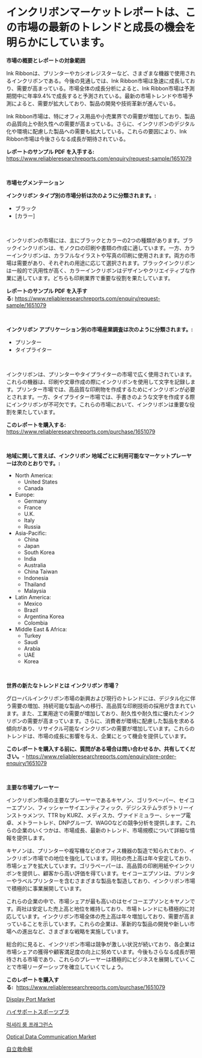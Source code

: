 <p><h1>インクリボンマーケットレポートは、この市場の最新のトレンドと成長の機会を明らかにしています。</h1></p><p><strong>市場の概要とレポートの対象範囲</strong></p>
<p><p>Ink Ribbonは、プリンターやカシオレジスターなど、さまざまな機器で使用されるインクリボンである。今後の見通しでは、Ink Ribbon市場は急速に成長しており、需要が高まっている。市場全体の成長分析によると、Ink Ribbon市場は予測期間中に年率9.4%で成長すると予測されている。最新の市場トレンドや市場予測によると、需要が拡大しており、製品の開発や技術革新が進んでいる。</p><p>Ink Ribbon市場は、特にオフィス用品や小売業界での需要が増加しており、製品の品質向上や耐久性への需要が高まっている。さらに、インクリボンのデジタル化や環境に配慮した製品への需要も拡大している。これらの要因により、Ink Ribbon市場は今後さらなる成長が期待されている。</p></p>
<p><strong>レポートのサンプル PDF を入手する:</strong> <a href="https://www.reliableresearchreports.com/enquiry/request-sample/1651079">https://www.reliableresearchreports.com/enquiry/request-sample/1651079</a></p>
<p>&nbsp;</p>
<p><strong>市場セグメンテーション</strong></p>
<p><strong>インクリボン タイプ別の市場分析は次のように分類されます。:</strong></p>
<p><ul><li>ブラック</li><li>[カラー]</li></ul></p>
<p>&nbsp;</p>
<p><p>インクリボンの市場には、主にブラックとカラーの2つの種類があります。ブラックインクリボンは、モノクロの印刷や書類の作成に適しています。一方、カラーインクリボンは、カラフルなイラストや写真の印刷に使用されます。両方の市場は需要があり、それぞれの用途に応じて選択されます。ブラックインクリボンは一般的で汎用性が高く、カラーインクリボンはデザインやクリエイティブな作業に適しています。どちらも印刷業界で重要な役割を果たしています。</p></p>
<p><strong>レポートのサンプル PDF を入手する:</strong>&nbsp;<a href="https://www.reliableresearchreports.com/enquiry/request-sample/1651079">https://www.reliableresearchreports.com/enquiry/request-sample/1651079</a></p>
<p>&nbsp;</p>
<p><strong> インクリボン アプリケーション別の市場産業調査は次のように分類されます。:</strong></p>
<p><ul><li>プリンター</li><li>タイプライター</li></ul></p>
<p>&nbsp;</p>
<p><p>インクリボンは、プリンターやタイプライターの市場で広く使用されています。これらの機器は、印刷や文章作成の際にインクリボンを使用して文字を記録します。プリンター市場では、高品質な印刷物を作成するためにインクリボンが必要とされます。一方、タイプライター市場では、手書きのような文字を作成する際にインクリボンが不可欠です。これらの市場において、インクリボンは重要な役割を果たしています。</p></p>
<p><strong>このレポートを購入する:</strong>&nbsp; <a href="https://www.reliableresearchreports.com/purchase/1651079">https://www.reliableresearchreports.com/purchase/1651079</a></p>
<p>&nbsp;</p>
<p><strong>地域に関して言えば、インクリボン 地域ごとに利用可能なマーケットプレーヤーは次のとおりです。:</strong></p>
<p><ul>
    <li>
        North America:
        <ul>
            <li>United States</li>
            <li>Canada</li>
        </ul>
    </li>
    <li>
        Europe:
        <ul>
            <li>Germany</li>
            <li>France</li>
            <li>U.K.</li>
            <li>Italy</li>
            <li>Russia</li>
        </ul>
    </li>
    <li>
        Asia-Pacific:
        <ul>
            <li>China</li>
            <li>Japan</li>
            <li>South Korea</li>
            <li>India</li>
            <li>Australia</li>
            <li>China Taiwan</li>
            <li>Indonesia</li>
            <li>Thailand</li>
            <li>Malaysia</li>
        </ul>
    </li>
    <li>
        Latin America:
        <ul>
            <li>Mexico</li>
            <li>Brazil</li>
            <li>Argentina Korea</li>
            <li>Colombia</li>
        </ul>
    </li>
    <li>
        Middle East & Africa:
        <ul>
            <li>Turkey</li>
            <li>Saudi</li>
            <li>Arabia</li>
            <li>UAE</li>
            <li>Korea</li>
        </ul>
    </li>
    </ul></p>
<p>&nbsp;</p>
<p><strong>世界の新たなトレンドとは インクリボン 市場？</strong></p>
<p><p>グローバルインクリボン市場の新興および現行のトレンドには、デジタル化に伴う需要の増加、持続可能な製品への移行、高品質な印刷技術の採用が含まれています。また、工業用途での需要が増加しており、耐久性や耐久性に優れたインクリボンの需要が高まっています。さらに、消費者が環境に配慮した製品を求める傾向があり、リサイクル可能なインクリボンの需要が増加しています。これらのトレンドは、市場の成長に影響を与え、企業にとって機会を提供しています。</p></p>
<p><strong>このレポートを購入する前に、質問がある場合は問い合わせるか、共有してください。</strong>- <a href="https://www.reliableresearchreports.com/enquiry/pre-order-enquiry/1651079">https://www.reliableresearchreports.com/enquiry/pre-order-enquiry/1651079</a></p>
<p>&nbsp;</p>
<p><strong>主要な市場プレーヤー</strong></p>
<p><p>インクリボン市場の主要なプレーヤーであるキヤノン、ゴリラペーパー、セイコーエプソン、フィッシャーサイエンティフィック、デジシステムラボラトリーインストゥメンツ、TTR by KURZ、メディスカ、ヴァイドミュラー、シャープ電卓、メトラートレド、DNPグループ、WAGOなどの競争分析を提供します。これらの企業のいくつかは、市場成長、最新のトレンド、市場規模について詳細な情報を提供します。</p><p>キヤノンは、プリンターや複写機などのオフィス機器の製造で知られており、インクリボン市場での地位を強化しています。同社の売上高は年々安定しており、市場シェアを拡大しています。ゴリラペーパーは、高品質の印刷用紙やインクリボンを提供し、顧客から高い評価を得ています。セイコーエプソンは、プリンターやラベルプリンターを含むさまざまな製品を製造しており、インクリボン市場で積極的に事業展開しています。</p><p>これらの企業の中で、市場シェアが最も高いのはセイコーエプソンとキヤノンです。両社は安定した売上高と地位を維持しており、市場トレンドにも積極的に対応しています。インクリボン市場全体の売上高は年々増加しており、需要が高まっていることを示しています。これらの企業は、革新的な製品の開発や新しい市場への進出など、さまざまな戦略を実施しています。</p><p>総合的に見ると、インクリボン市場は競争が激しい状況が続いており、各企業は市場シェアの獲得や顧客満足度の向上に努めています。今後もさらなる成長が期待される市場であり、これらのプレーヤーは積極的にビジネスを展開していくことで市場リーダーシップを確立していくでしょう。</p></p>
<p><strong>このレポートを購入する:</strong>&nbsp;&nbsp;<a href="https://www.reliableresearchreports.com/purchase/1651079">https://www.reliableresearchreports.com/purchase/1651079</a></p>
<p><p><a href="https://github.com/angelajermaine/Market-Research-Report-List-2/blob/main/display-port-market.md">Display Port Market</a></p><p><a href="https://github.com/RodHoppe07/Market-Research-Report-List-1/blob/main/576345010273.md">ハイサポートスポーツブラ</a></p><p><a href="https://medium.com/@antosuigrtley99783676/2024%EB%85%84%EB%B6%80%ED%84%B0-2031%EB%85%84%EA%B9%8C%EC%A7%80%EC%9D%98-%EA%B8%B0%EA%B0%84-%EB%8F%99%EC%95%88-%EA%B3%A0%EA%B8%89-%EA%B0%9D%EC%8B%A4-%ED%96%A5%EC%88%98-%EC%8B%9C%EC%9E%A5-%EB%B6%84%EC%84%9D-%EB%B0%8F-%EA%B7%9C%EB%AA%A8%EA%B0%80-%EC%98%88%EC%B8%A1%EB%90%A9%EB%8B%88%EB%8B%A4-bacc94284ac2">럭셔리 룸 프래그런스</a></p><p><a href="https://github.com/provorikovar/Market-Research-Report-List-3/blob/main/optical-data-communication-market.md">Optical Data Communication Market</a></p><p><a href="https://github.com/laurenreichert/Market-Research-Report-List-1/blob/main/373468010272.md">自立救命艇</a></p></p>